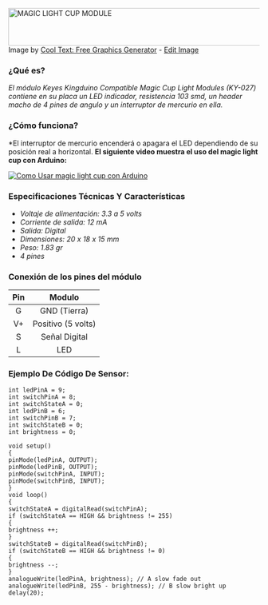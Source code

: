 <a href="https://cooltext.com"><img src="https://images.cooltext.com/5470134.png" width="773" height="75" alt="MAGIC LIGHT CUP MODULE" /></a>
<br />Image by <a href="https://cooltext.com">Cool Text: Free Graphics Generator</a> - <a href="https://cooltext.com/Edit-Logo?LogoID=3647584375">Edit Image</a>

### **¿Qué es?** 
*El módulo Keyes Kingduino Compatible Magic Cup Light Modules (KY-027) contiene en su placa un LED indicador, resistencia 103 smd, un header macho de 4 pines de angulo y un interruptor de mercurio en ella.*

### **¿Cómo funciona?**
*El interruptor de mercurio encenderá o apagara el LED dependiendo de su posición real a horizontal. **El siguiente video muestra el uso del magic light cup con Arduino:**



[![Como Usar magic light cup con Arduino](http://img.youtube.com/vi/PT-30OaJF-M/0.jpg)](http://www.youtube.com/watch?v=pCK6prSq8aw)

### **Especificaciones Técnicas Y Características**
+ *Voltaje de alimentación: 3.3 a 5 volts*
+ *Corriente de salida: 12 mA*
+ *Salida: Digital*
+ *Dimensiones: 20 x 18 x 15 mm*
+ *Peso: 1.83 gr*
+ *4 pines*

### **Conexión de los pines del módulo** ###
| Pin |       Modulo       |
|:---:|:------------------:|
|  G  |    GND (Tierra)    |
|  V+ | Positivo (5 volts) |
|  S  |    Señal Digital   |
|  L  |         LED        |

### **Ejemplo De Código De Sensor:** ####
```
int ledPinA = 9;
int switchPinA = 8;
int switchStateA = 0;
int ledPinB = 6;
int switchPinB = 7;
int switchStateB = 0;
int brightness = 0;

void setup()
{
pinMode(ledPinA, OUTPUT);
pinMode(ledPinB, OUTPUT);
pinMode(switchPinA, INPUT);
pinMode(switchPinB, INPUT);
}
void loop()
{
switchStateA = digitalRead(switchPinA);
if (switchStateA == HIGH && brightness != 255)
{
brightness ++;
}
switchStateB = digitalRead(switchPinB);
if (switchStateB == HIGH && brightness != 0)
{
brightness --;
}
analogueWrite(ledPinA, brightness); // A slow fade out
analogueWrite(ledPinB, 255 - brightness); // B slow bright up
delay(20);
```

